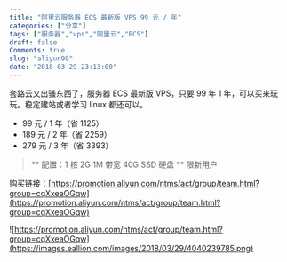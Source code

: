 ```yaml
---
title: "阿里云服务器 ECS 最新版 VPS 99 元 / 年"
categories: ["分享"]
tags: ["服务器","vps","阿里云","ECS"]
draft: false
Comments: true
slug: "aliyun99"
date: "2018-03-29 23:13:00"
---
```


套路云又出骚东西了，服务器 ECS 最新版 VPS，只要 99 年 1 年，可以买来玩玩。稳定建站或者学习 linux 都还可以。

 - 99 元 / 1 年（省 1125）
 - 189 元 / 2 年（省 2259）
 - 279 元 / 3 年（省 3393）

> ** 配置：1 核 2G 1M 带宽 40G SSD 硬盘 ** 限新用户

购买链接：[https://promotion.aliyun.com/ntms/act/group/team.html?group=cqXxeaOGqw](https://promotion.aliyun.com/ntms/act/group/team.html?group=cqXxeaOGqw)

![https://promotion.aliyun.com/ntms/act/group/team.html?group=cqXxeaOGqw](https://images.eallion.com/images/2018/03/29/4040239785.png)


